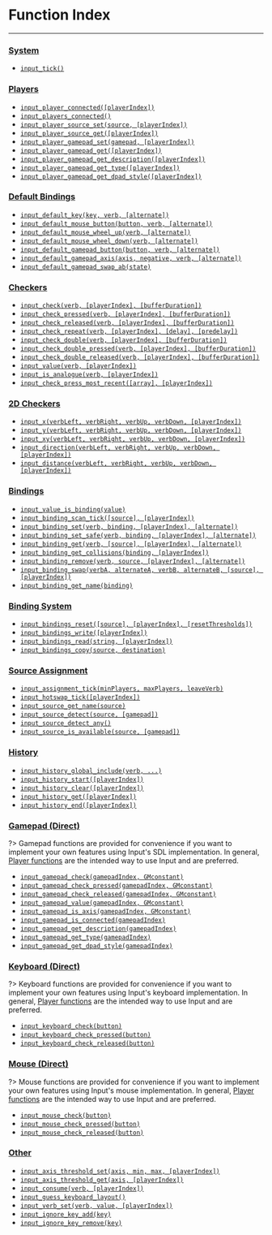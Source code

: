 # Function Index

---

### [System](Functions-(System))

- [`input_tick()`](Functions-(System)#input_tick)

### [Players](Functions-(Players))

- [`input_player_connected([playerIndex])`](Functions-(Players)#input_player_connectedplayerindex)
- [`input_players_connected()`](Functions-(Players)#input_players_connected)
- [`input_player_source_set(source, [playerIndex])`](Functions-(Players)#input_player_source_setsource-playerindex)
- [`input_player_source_get([playerIndex])`](Functions-(Players)#input_player_source_getplayerindex)
- [`input_player_gamepad_set(gamepad, [playerIndex])`](Functions-(Players)#input_player_gamepad_setgamepad-playerindex)
- [`input_player_gamepad_get([playerIndex])`](Functions-(Players)#input_player_gamepad_getplayerindex)
- [`input_player_gamepad_get_description([playerIndex])`](Functions-(Players)#input_player_gamepad_get_descriptionplayerindex)
- [`input_player_gamepad_get_type([playerIndex])`](Functions-(Players)#input_player_gamepad_get_typeplayerindex)
- [`input_player_gamepad_get_dpad_style([playerIndex])`](Functions-(Players)#input_player_gamepad_get_dpad_styleplayerindex)

### [Default Bindings](Functions-(Default-Bindings))

- [`input_default_key(key, verb, [alternate])`](Functions-(Default-Bindings)#input_default_keykey-verb-alternate)
- [`input_default_mouse_button(button, verb, [alternate])`](Functions-(Default-Bindings)#input_default_mouse_buttonbutton-verb-alternate)
- [`input_default_mouse_wheel_up(verb, [alternate])`](Functions-(Default-Bindings)#input_default_mouse_wheel_upverb-alternate)
- [`input_default_mouse_wheel_down(verb, [alternate])`](Functions-(Default-Bindings)#input_default_mouse_wheel_downverb-alternate)
- [`input_default_gamepad_button(button, verb, [alternate])`](Functions-(Default-Bindings)#input_default_gamepad_buttonbutton-verb-alternate)
- [`input_default_gamepad_axis(axis, negative, verb, [alternate])`](Functions-(Default-Bindings)#input_default_gamepad_axisaxis-negative-verb-alternate)
- [`input_default_gamepad_swap_ab(state)`](Functions-(Default-Bindings)#input_default_gamepad_swap_abstate)

### [Checkers](Functions-(Checkers))

- [`input_check(verb, [playerIndex], [bufferDuration])`](Functions-(Checkers)#input_checkverb-playerindex-bufferduration)
- [`input_check_pressed(verb, [playerIndex], [bufferDuration])`](Functions-(Checkers)#input_check_pressedverb-playerindex-bufferduration)
- [`input_check_released(verb, [playerIndex], [bufferDuration])`](Functions-(Checkers)#input_check_releasedverb-playerindex-bufferduration)
- [`input_check_repeat(verb, [playerIndex], [delay], [predelay])`](Functions-(Checkers)#input_check_repeatverb-playerindex-delay-predelay)
- [`input_check_double(verb, [playerIndex], [bufferDuration])`](Functions-(Checkers)#input_check_doubleverb-playerindex-bufferduration)
- [`input_check_double_pressed(verb, [playerIndex], [bufferDuration])`](Functions-(Checkers)#input_check_double_pressedverb-playerindex-bufferduration)
- [`input_check_double_released(verb, [playerIndex], [bufferDuration])`](Functions-(Checkers)#input_check_double_releasedverb-playerindex-bufferduration)
- [`input_value(verb, [playerIndex])`](Functions-(Checkers)#input_valueverb-playerindex)
- [`input_is_analogue(verb, [playerIndex])`](Functions-(Checkers)#input_is_analogueverb-playerindex)
- [`input_check_press_most_recent([array], [playerIndex])`](Functions-(Checkers)#input_check_press_most_recentarray-playerindex)

### [2D Checkers](Functions-(2D-Checkers))

- [`input_x(verbLeft, verbRight, verbUp, verbDown, [playerIndex])`](Functions-(2D-Checkers)#input_xverbleft-verbright-verbup-verbdown-playerindex)
- [`input_y(verbLeft, verbRight, verbUp, verbDown, [playerIndex])`](Functions-(2D-Checkers)#input_xverbleft-verbright-verbup-verbdown-playerindex)
- [`input_xy(verbLeft, verbRight, verbUp, verbDown, [playerIndex])`](Functions-(2D-Checkers)#input_yverbleft-verbright-verbup-verbdown-playerindex)
- [`input_direction(verbLeft, verbRight, verbUp, verbDown, [playerIndex])`](Functions-(2D-Checkers)#input_directionverbleft-verbright-verbup-verbdown-playerindex)
- [`input_distance(verbLeft, verbRight, verbUp, verbDown, [playerIndex])`](Functions-(2D-Checkers)#input_distanceverbleft-verbright-verbup-verbdown-playerindex)

### [Bindings](Functions-(Bindings))

- [`input_value_is_binding(value)`](Functions-(Bindings)#input_value_is_bindingvalue)
- [`input_binding_scan_tick([source], [playerIndex])`](Functions-(Bindings)#input_binding_scan_ticksource-playerindex)
- [`input_binding_set(verb, binding, [playerIndex], [alternate])`](Functions-(Bindings)#input_binding_setverb-binding-playerindex-alternate)
- [`input_binding_set_safe(verb, binding, [playerIndex], [alternate])`](Functions-(Bindings)#input_binding_set_safeverb-binding-playerindex-alternate)
- [`input_binding_get(verb, [source], [playerIndex], [alternate])`](Functions-(Bindings)#input_binding_getverb-source-playerindex-alternate)
- [`input_binding_get_collisions(binding, [playerIndex])`](Functions-(Bindings)#input_binding_get_collisionsbinding-playerindex)
- [`input_binding_remove(verb, source, [playerIndex], [alternate])`](Functions-(Bindings)#input_binding_removeverb-source-playerindex-alternate)
- [`input_binding_swap(verbA, alternateA, verbB, alternateB, [source], [playerIndex])`](Functions-(Bindings)#input_binding_swapverba-alternatea-verbb-alternateb-source-playerindex)
- [`input_binding_get_name(binding)`](Functions-(Bindings)#input_binding_get_namebinding)

### [Binding System](Functions-(Binding-System))

- [`input_bindings_reset([source], [playerIndex], [resetThresholds])`](Functions-(Binding-System)#input_bindings_resetsource-playerindex-resetthresholds)
- [`input_bindings_write([playerIndex])`](Functions-(Binding-System)#input_bindings_writeplayerindex)
- [`input_bindings_read(string, [playerIndex])`](Functions-(Binding-System)#input_bindings_readstring-playerindex)
- [`input_bindings_copy(source, destination)`](Functions-(Binding-System)#input_bindings_copysource-destination)

### [Source Assignment](Functions-(Source-Assignment))

- [`input_assignment_tick(minPlayers, maxPlayers, leaveVerb)`](Functions-(Source-Assignment)#input_assignment_tickminplayers-maxplayers-leaveverb)
- [`input_hotswap_tick([playerIndex])`](Functions-(Source-Assignment)#input_hotswap_tickplayerindex)
- [`input_source_get_name(source)`](Functions-(Source-Assignment)#input_source_get_namesource)
- [`input_source_detect(source, [gamepad])`](Functions-(Source-Assignment)#input_source_detectsource-gamepad)
- [`input_source_detect_any()`](Functions-(Source-Assignment)#input_source_detect_any)
- [`input_source_is_available(source, [gamepad])`](Functions-(Source-Assignment)#input_source_is_availablesource-gamepad)

### [History](Functions-(History))

- [`input_history_global_include(verb, ...)`](Functions-(History)#input_history_global_includeverb)
- [`input_history_start([playerIndex])`](Functions-(History)#input_history_startplayerindex)
- [`input_history_clear([playerIndex])`](Functions-(History)#input_history_clearplayerindex)
- [`input_history_get([playerIndex])`](Functions-(History)#input_history_getplayerindex)
- [`input_history_end([playerIndex])`](Functions-(History)#input_history_endplayerindex)

### [Gamepad (Direct)](Functions-(Gamepad))

?> Gamepad functions are provided for convenience if you want to implement your own features using Input's SDL implementation. In general, [Player functions](Function-Index#players) are the intended way to use Input and are preferred.

- [`input_gamepad_check(gamepadIndex, GMconstant)`](Functions-(Gamepad)#input_gamepad_checkgamepadindex-gmconstant)
- [`input_gamepad_check_pressed(gamepadIndex, GMconstant)`](Functions-(Gamepad)#input_gamepad_check_pressedgamepadindex-gmconstant)
- [`input_gamepad_check_released(gamepadIndex, GMconstant)`](Functions-(Gamepad)#input_gamepad_check_releasedgamepadindex-gmconstant)
- [`input_gamepad_value(gamepadIndex, GMconstant)`](Functions-(Gamepad)#input_gamepad_valuegamepadindex-gmconstant)
- [`input_gamepad_is_axis(gamepadIndex, GMconstant)`](Functions-(Gamepad)#input_gamepad_is_axisgamepadindex-gmconstant)
- [`input_gamepad_is_connected(gamepadIndex)`](Functions-(Gamepad)#input_gamepad_is_connectedgamepadindex)
- [`input_gamepad_get_description(gamepadIndex)`](Functions-(Gamepad)#input_gamepad_get_descriptiongamepadindex)
- [`input_gamepad_get_type(gamepadIndex)`](Functions-(Gamepad)#input_gamepad_get_typegamepadindex)
- [`input_gamepad_get_dpad_style(gamepadIndex)`](Functions-(Gamepad)#input_gamepad_get_dpad_stylegamepadindex)

### [Keyboard (Direct)](Functions-(Keyboard))

?> Keyboard functions are provided for convenience if you want to implement your own features using Input's keyboard implementation. In general, [Player functions](Function-Index#players) are the intended way to use Input and are preferred.

- [`input_keyboard_check(button)`](Functions-(Keyboard)#input_keyboard_checkkey)
- [`input_keyboard_check_pressed(button)`](Functions-(Keyboard)#input_keyboard_check_pressedkey)
- [`input_keyboard_check_released(button)`](Functions-(Keyboard)#input_keyboard_check_releasedkey)

### [Mouse (Direct)](Functions-(Mouse))

?> Mouse functions are provided for convenience if you want to implement your own features using Input's mouse implementation. In general, [Player functions](Function-Index#players) are the intended way to use Input and are preferred.

- [`input_mouse_check(button)`](Functions-(Mouse)#input_mouse_checkbutton)
- [`input_mouse_check_pressed(button)`](Functions-(Mouse)#input_mouse_check_pressedbutton)
- [`input_mouse_check_released(button)`](Functions-(Mouse)#input_mouse_check_releasedbutton)

### [Other](Functions-(Other))

- [`input_axis_threshold_set(axis, min, max, [playerIndex])`](Functions-(Other)#input_axis_threshold_setaxis-min-max-playerindex)
- [`input_axis_threshold_get(axis, [playerIndex])`](Functions-(Other)#input_axis_threshold_getaxis-playerindex)
- [`input_consume(verb, [playerIndex])`](Functions-(Other)#input_consumeverb-playerindex)
- [`input_guess_keyboard_layout()`](Functions-(Other)#input_guess_keyboard_layout)
- [`input_verb_set(verb, value, [playerIndex])`](Functions-(Other)#input_verb_setverb-value-playerindex)
- [`input_ignore_key_add(key)`](Functions-(Other)#input_ignore_key_addkey)
- [`input_ignore_key_remove(key)`](Functions-(Other)#input_ignore_key_removekey)